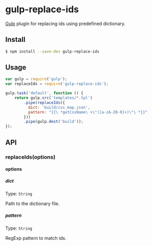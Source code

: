 # gulp-replace-ids

[Gulp](http://gulpjs.com) plugin for replacing ids using predefined
dictionary.

## Install

```sh
$ npm install --save-dev gulp-replace-ids
```

## Usage

```js
var gulp = require('gulp');
var replaceIds = require('gulp-replace-ids');

gulp.task('default', function () {
	return gulp.src('templates/*.tpl')
		.pipe(replaceIds({
          dict: 'build/css_map.json',
          pattern: "{{\ *getCssName\ +\"([a-zA-Z0-9]+)\"\ *}}"
        }))
		.pipe(gulp.dest('build'));
});
```

## API

### replaceIds(options)

#### options

##### dict

Type: `String`

Path to the dictionary file.

##### pattern

Type: `String`

RegExp pattern to match ids.
